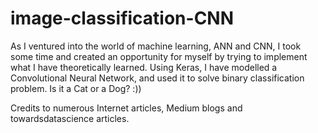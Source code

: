 # image-classification-CNN
As I ventured into the world of machine learning, ANN and CNN, I took some time and created an opportunity for myself by trying to implement what I have theoretically learned. Using Keras, I have modelled a Convolutional Neural Network, and used it to solve binary classification problem. Is it a Cat or a Dog? :))

Credits to numerous Internet articles, Medium blogs and towardsdatascience articles. 
